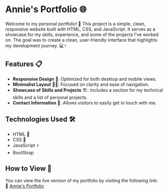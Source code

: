 # Annie's Portfolio 🌐

Welcome to my personal portfolio! 🎉 This project is a simple, clean, responsive website built with HTML, CSS, and JavaScript. It serves as a showcase for my skills, experience, and some of the projects I've worked on. The goal was to create a clean, user-friendly interface that highlights my development journey. 💻✨

## Features 📋

- **Responsive Design** 📱: Optimized for both desktop and mobile views.
- **Minimalist Layout** 🧑‍💻: Focused on clarity and ease of navigation.
- **Showcase of Skills and Projects** 🏗️: Includes a section for my technical skills and a list of personal projects.
- **Contact Information** 📧: Allows visitors to easily get in touch with me.

## Technologies Used 🛠️

- HTML 📄
- CSS 🎨
- JavaScript ⚡
- BootStrap

## How to View 👀

You can view the live version of my portfolio by visiting the following link:  
🔗 [Annie's Portfolio](https://annie11-maker.github.io/profile/)

